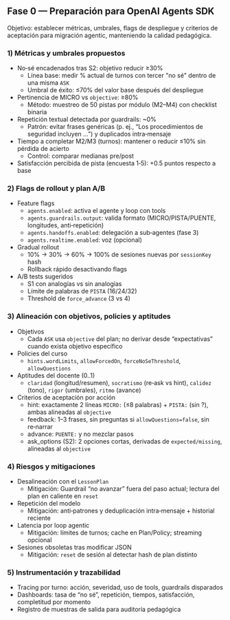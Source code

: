 ## Fase 0 — Preparación para OpenAI Agents SDK

Objetivo: establecer métricas, umbrales, flags de despliegue y criterios de aceptación para migración agentic, manteniendo la calidad pedagógica.

### 1) Métricas y umbrales propuestos
- No‑sé encadenados tras S2: objetivo reducir ≥30%
  - Línea base: medir % actual de turnos con tercer "no sé" dentro de una misma `ASK`
  - Umbral de éxito: ≤70% del valor base después del despliegue
- Pertinencia de MICRO vs `objective`: ≥80%
  - Método: muestreo de 50 pistas por módulo (M2–M4) con checklist binaria
- Repetición textual detectada por guardrails: ~0%
  - Patrón: evitar frases genéricas (p. ej., “Los procedimientos de seguridad incluyen …”) y duplicados intra‑mensaje
- Tiempo a completar M2/M3 (turnos): mantener o reducir ≤10% sin pérdida de acierto
  - Control: comparar medianas pre/post
- Satisfacción percibida de pista (encuesta 1‑5): +0.5 puntos respecto a base

### 2) Flags de rollout y plan A/B
- Feature flags
  - `agents.enabled`: activa el agente y loop con tools
  - `agents.guardrails.output`: valida formato (MICRO/PISTA/PUENTE, longitudes, anti‑repetición)
  - `agents.handoffs.enabled`: delegación a sub‑agentes (fase 3)
  - `agents.realtime.enabled`: voz (opcional)
- Gradual rollout
  - 10% → 30% → 60% → 100% de sesiones nuevas por `sessionKey` hash
  - Rollback rápido desactivando flags
- A/B tests sugeridos
  - S1 con analogías vs sin analogías
  - Límite de palabras de `PISTA` (16/24/32)
  - Threshold de `force_advance` (3 vs 4)

### 3) Alineación con objetivos, policies y aptitudes
- Objetivos
  - Cada `ASK` usa `objective` del plan; no derivar desde “expectativas” cuando exista objetivo específico
- Policies del curso
  - `hints.wordLimits`, `allowForcedOn`, `forceNoSeThreshold`, `allowQuestions`
- Aptitudes del docente (0..1)
  - `claridad` (longitud/resumen), `socratismo` (re‑ask vs hint), `calidez` (tono), `rigor` (umbrales), `ritmo` (avance)
- Criterios de aceptación por acción
  - hint: exactamente 2 líneas `MICRO:` (≤8 palabras) + `PISTA:` (sin ?), ambas alineadas al `objective`
  - feedback: 1–3 frases, sin preguntas si `allowQuestions=false`, sin re‑narrar
  - advance: `PUENTE:` y no mezclar pasos
  - ask_options (S2): 2 opciones cortas, derivadas de `expected/missing`, alineadas al `objective`

### 4) Riesgos y mitigaciones
- Desalineación con el `LessonPlan`
  - Mitigación: Guardrail “no avanzar” fuera del paso actual; lectura del plan en caliente en `reset`
- Repetición del modelo
  - Mitigación: anti‑patrones y deduplicación intra‑mensaje + historial reciente
- Latencia por loop agentic
  - Mitigación: límites de turnos; cache en Plan/Policy; streaming opcional
- Sesiones obsoletas tras modificar JSON
  - Mitigación: `reset` de sesión al detectar hash de plan distinto

### 5) Instrumentación y trazabilidad
- Tracing por turno: acción, severidad, uso de tools, guardrails disparados
- Dashboards: tasa de “no sé”, repetición, tiempos, satisfacción, completitud por momento
- Registro de muestras de salida para auditoría pedagógica
